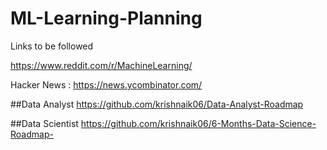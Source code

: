 # ML-Learning-Planning

Links to be followed

https://www.reddit.com/r/MachineLearning/

Hacker News : https://news.ycombinator.com/


##Data Analyst
https://github.com/krishnaik06/Data-Analyst-Roadmap

##Data Scientist
https://github.com/krishnaik06/6-Months-Data-Science-Roadmap-
